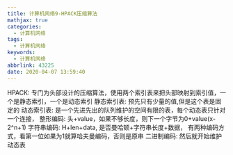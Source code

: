 ```yaml
---
title: 计算机网络9-HPACK压缩算法
mathjax: true
categories:
  - 计算机网络
tags:
  - 计算机网络
keywords:
  - 计算机网络
abbrlink: 43225
date: 2020-04-07 13:59:40
---
```



HPACK: 专门为头部设计的压缩算法，使用两个索引表来把头部映射到索引值，一个是静态索引，一个是动态索引
静态索引表: 预先只有少量的值,但是这个表是固定的
动态索引表: 是一个先进先出的队列维护的空间有限的表，每个动态表只针对一个连接，
整形编码: 头+value，如果不够长度，则下一个字节为0+value(x-2^n+1)
字符串编码: H+len+data, 是否曼哈顿+字符串长度+数据， 有两种编码方式，看第一位如果为1就算哈夫曼编码，否则是原串
二进制编码: 然后就开始维护动态表
